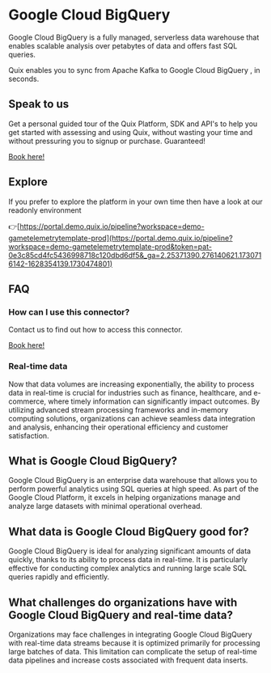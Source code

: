 <!--[tech-name]-->
# Google Cloud BigQuery

<!--[blurb-about-tech]-->
Google Cloud BigQuery is a fully managed, serverless data warehouse that enables scalable analysis over petabytes of data and offers fast SQL queries.

Quix enables you to sync from Apache Kafka <span id="to_or_from">to</span> <span id="techname">Google Cloud BigQuery</span> , in seconds.

## Speak to us

Get a personal guided tour of the Quix Platform, SDK and API's to help you get started with assessing and using Quix, without wasting your time and without pressuring you to signup or purchase. Guaranteed!

[Book here!](https://share.hsforms.com/1iW0TmZzKQMChk0lxd_tGiw4yjw2?__hstc=175542013.19c333c2ae8002be5fbc6a17a447e442.1730474801833.1730474801833.1730716142494.2&__hssc=175542013.2.1730716142494&__hsfp=3927774151)


## Explore

If you prefer to explore the platform in your own time then have a look at our readonly environment

👉[https://portal.demo.quix.io/pipeline?workspace=demo-gametelemetrytemplate-prod](https://portal.demo.quix.io/pipeline?workspace=demo-gametelemetrytemplate-prod&token=pat-0e3c85cd4fc5436998718c120dbd6df5&_ga=2.25371390.276140621.1730716142-1628354139.1730474801)


## FAQ 

### How can I use this connector?

Contact us to find out how to access this connector.

[Book here!](https://share.hsforms.com/1iW0TmZzKQMChk0lxd_tGiw4yjw2?__hstc=175542013.19c333c2ae8002be5fbc6a17a447e442.1730474801833.1730474801833.1730716142494.2&__hssc=175542013.2.1730716142494&__hsfp=3927774151)

### Real-time data

Now that data volumes are increasing exponentially, the ability to process data in real-time is crucial for industries such as finance, healthcare, and e-commerce, where timely information can significantly impact outcomes. By utilizing advanced stream processing frameworks and in-memory computing solutions, organizations can achieve seamless data integration and analysis, enhancing their operational efficiency and customer satisfaction.

## What is <span id="techname">Google Cloud BigQuery</span>?

<!--[tech-seo-text]-->
Google Cloud BigQuery is an enterprise data warehouse that allows you to perform powerful analytics using SQL queries at high speed. As part of the Google Cloud Platform, it excels in helping organizations manage and analyze large datasets with minimal operational overhead.

## What data is <span id="techname">Google Cloud BigQuery</span> good for?

<!--[tech-data-seo-text]-->
Google Cloud BigQuery is ideal for analyzing significant amounts of data quickly, thanks to its ability to process data in real-time. It is particularly effective for conducting complex analytics and running large scale SQL queries rapidly and efficiently.

## What challenges do organizations have with <span id="techname">Google Cloud BigQuery</span> and real-time data?

<!--[tech-challenges-seo-text]-->
Organizations may face challenges in integrating Google Cloud BigQuery with real-time data streams because it is optimized primarily for processing large batches of data. This limitation can complicate the setup of real-time data pipelines and increase costs associated with frequent data inserts.